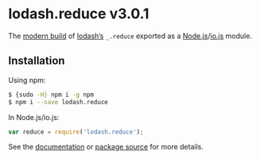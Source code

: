 # lodash.reduce v3.0.1

The [modern build](https://github.com/lodash/lodash/wiki/Build-Differences) of [lodash’s](https://lodash.com/) `_.reduce` exported as a [Node.js](http://nodejs.org/)/[io.js](https://iojs.org/) module.

## Installation

Using npm:

```bash
$ {sudo -H} npm i -g npm
$ npm i --save lodash.reduce
```

In Node.js/io.js:

```js
var reduce = require('lodash.reduce');
```

See the [documentation](https://lodash.com/docs#reduce) or [package source](https://github.com/lodash/lodash/blob/3.0.1-npm-packages/lodash.reduce) for more details.
